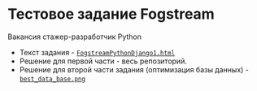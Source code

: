 # Тестовое задание Fogstream

Вакансия стажер-разработчик Python

- Текст задания - [`FogstreamPythonDjango1.html`](./fogstream%20assignment/FogstreamPythonDjango1.html)
- Решение для первой части - весь репозиторий.
- Решение для второй части задания (оптимизация базы данных) - [`best_data_base.png`](./fogstream%20assignment/best_data_base.png)